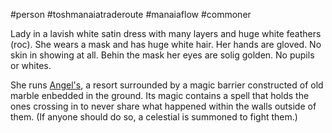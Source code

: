 #person #toshmanaiatraderoute #manaiaflow #commoner 

Lady in a lavish white satin dress with many layers and huge white feathers (roc). She wears a mask and has huge white hair. Her hands are gloved. No skin in showing at all. Behin the mask her eyes are solig golden. No pupils or whites.

She runs [Angel's](obsidian://open?vault=World%20Wiki&file=Confederation%20of%20Cernia%2FTosh-Manaia%20Trade%20Route%2FL_Angel's), a resort surrounded by a magic barrier constructed of old marble enbedded in the ground. Its magic contains a spell that holds the ones crossing in to never share what happened within the walls outside of them. (If anyone should do so, a celestial is summoned to fight them.)


